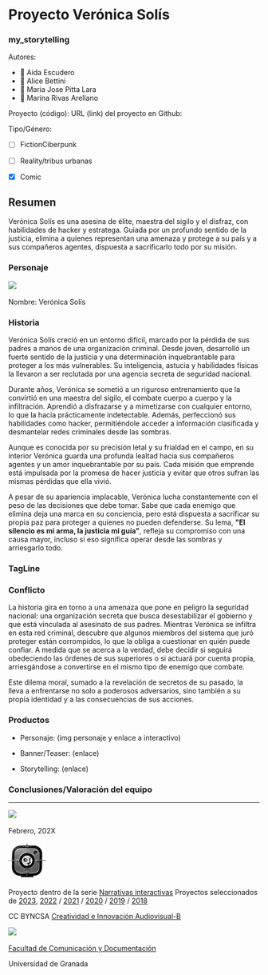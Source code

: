 
# Proyecto Verónica Solís 
### my_storytelling



Autores:  
<!---
Incluir lista de personas del grupo 
Se puede añadir enlace a página personal de github o lo que se quiera...(optativo)
-->

- :woman: Aida Escudero
- :woman: Alice Bettini
- :woman: Maria Jose Pitta Lara
- :woman: Marina Rivas Arellano


Proyecto (código): 
URL (link) del proyecto en Github: 


Tipo/Género:  
- [ ] FictionCiberpunk  
- [ ] Reality/tribus urbanas  
- [x] Comic



## Resumen

Verónica Solís es una asesina de élite, maestra del sigilo y el disfraz, con habilidades de hacker y estratega. Guiada por un profundo sentido de la justicia, elimina a quienes representan una amenaza y protege a su país y a sus compañeros agentes, dispuesta a sacrificarlo todo por su misión.

### Personaje

![](img-nobody.png)

Nombre: Verónica Solís

### Historia

Verónica Solís creció en un entorno difícil, marcado por la pérdida de sus padres a manos de una organización criminal. Desde joven, desarrolló un fuerte sentido de la justicia y una determinación inquebrantable para proteger a los más vulnerables. Su inteligencia, astucia y habilidades físicas la llevaron a ser reclutada por una agencia secreta de seguridad nacional.  

Durante años, Verónica se sometió a un riguroso entrenamiento que la convirtió en una maestra del sigilo, el combate cuerpo a cuerpo y la infiltración. Aprendió a disfrazarse y a mimetizarse con cualquier entorno, lo que la hacía prácticamente indetectable. Además, perfeccionó sus habilidades como hacker, permitiéndole acceder a información clasificada y desmantelar redes criminales desde las sombras.  

Aunque es conocida por su precisión letal y su frialdad en el campo, en su interior Verónica guarda una profunda lealtad hacia sus compañeros agentes y un amor inquebrantable por su país. Cada misión que emprende está impulsada por la promesa de hacer justicia y evitar que otros sufran las mismas pérdidas que ella vivió.  

A pesar de su apariencia implacable, Verónica lucha constantemente con el peso de las decisiones que debe tomar. Sabe que cada enemigo que elimina deja una marca en su conciencia, pero está dispuesta a sacrificar su propia paz para proteger a quienes no pueden defenderse. Su lema, **"El silencio es mi arma, la justicia mi guía"**, refleja su compromiso con una causa mayor, incluso si eso significa operar desde las sombras y arriesgarlo todo.

### TagLine


### Conflicto 

La historia gira en torno a una amenaza que pone en peligro la seguridad nacional: una organización secreta que busca desestabilizar el gobierno y que está vinculada al asesinato de sus padres. Mientras Verónica se infiltra en esta red criminal, descubre que algunos miembros del sistema que juró proteger están corrompidos, lo que la obliga a cuestionar en quién puede confiar. A medida que se acerca a la verdad, debe decidir si seguirá obedeciendo las órdenes de sus superiores o si actuará por cuenta propia, arriesgándose a convertirse en el mismo tipo de enemigo que combate.

Este dilema moral, sumado a la revelación de secretos de su pasado, la lleva a enfrentarse no solo a poderosos adversarios, sino también a su propia identidad y a las consecuencias de sus acciones.

### Productos

- Personaje: (img personaje y enlace a interactivo) 


- Banner/Teaser:  (enlace) 


- Storytelling: (enlace) 




### Conclusiones/Valoración del equipo







------
![](https://upload.wikimedia.org/wikipedia/commons/thumb/6/62/CC-BY-SA-Andere_Wikis_%28v%29.svg/200px-CC-BY-SA-Andere_Wikis_%28v%29.svg.png)

<!---
Lista completa de emojis de markDown - https://gist.github.com/rxaviers/7360908) 
-->

Febrero, 202X

![](https://github.com/mgea/CRIAv/blob/main/logo_criav75.png)

Proyecto dentro de la serie [Narrativas interactivas](https://github.com/mgea/storytelling/blob/master/What_is_a_digital_storytelling.md) 
Proyectos seleccionados de [2023](https://github.com/mgea/storytelling/tree/master/2023), [2022](https://github.com/mgea/storytelling/blob/master/2022/readme.md) / [2021](https://github.com/mgea/storytelling/blob/master/2021/readme.md) / [2020](https://github.com/mgea/storytelling/blob/master/2020/readme.md)  / 
[2019](https://github.com/mgea/storytelling/blob/master/2019/readme.md) / [2018](https://github.com/mgea/storytelling/blob/master/2018/readme.md) 

CC BYNCSA [Creatividad e Innovación Audiovisual-B](https://github.com/mgea/criav/)

<img src="https://mirrors.creativecommons.org/presskit/buttons/88x31/png/by-nc-sa.png"  width="75" > 

[Facultad de Comunicación y Documentación](http://fcd.ugr.es)

Universidad de Granada
